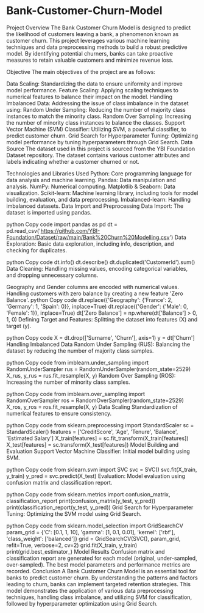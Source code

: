 # Bank-Customer-Churn-Model
Project Overview
The Bank Customer Churn Model is designed to predict the likelihood of customers leaving a bank, a phenomenon known as customer churn. This project leverages various machine learning techniques and data preprocessing methods to build a robust predictive model. By identifying potential churners, banks can take proactive measures to retain valuable customers and minimize revenue loss.

Objective
The main objectives of the project are as follows:

Data Scaling: Standardizing the data to ensure uniformity and improve model performance.
Feature Scaling: Applying scaling techniques to numerical features to balance their impact on the model.
Handling Imbalanced Data: Addressing the issue of class imbalance in the dataset using:
Random Under Sampling: Reducing the number of majority class instances to match the minority class.
Random Over Sampling: Increasing the number of minority class instances to balance the classes.
Support Vector Machine (SVM) Classifier: Utilizing SVM, a powerful classifier, to predict customer churn.
Grid Search for Hyperparameter Tuning: Optimizing model performance by tuning hyperparameters through Grid Search.
Data Source
The dataset used in this project is sourced from the YBI Foundation Dataset repository. The dataset contains various customer attributes and labels indicating whether a customer churned or not.

Technologies and Libraries Used
Python: Core programming language for data analysis and machine learning.
Pandas: Data manipulation and analysis.
NumPy: Numerical computing.
Matplotlib & Seaborn: Data visualization.
Scikit-learn: Machine learning library, including tools for model building, evaluation, and data preprocessing.
Imbalanced-learn: Handling imbalanced datasets.
Data Import and Preprocessing
Data Import: The dataset is imported using pandas.

python
Copy code
import pandas as pd
dt = pd.read_csv('https://github.com/YBI-Foundation/Dataset/raw/main/Bank%20Churn%20Modelling.csv')
Data Exploration: Basic data exploration, including info, description, and checking for duplicates.

python
Copy code
dt.info()
dt.describe()
dt.duplicated('CustomerId').sum()
Data Cleaning: Handling missing values, encoding categorical variables, and dropping unnecessary columns.

Geography and Gender columns are encoded with numerical values.
Handling customers with zero balance by creating a new feature 'Zero Balance'.
python
Copy code
dt.replace({'Geography': {'France': 2, 'Germany': 1, 'Spain': 0}}, inplace=True)
dt.replace({'Gender': {'Male': 0, 'Female': 1}}, inplace=True)
dt['Zero Balance'] = np.where(dt['Balance'] > 0, 1, 0)
Defining Target and Features: Splitting the dataset into features (X) and target (y).

python
Copy code
X = dt.drop(['Surname', 'Churn'], axis=1)
y = dt['Churn']
Handling Imbalanced Data
Random Under Sampling (RUS): Balancing the dataset by reducing the number of majority class samples.

python
Copy code
from imblearn.under_sampling import RandomUnderSampler
rus = RandomUnderSampler(random_state=2529)
X_rus, y_rus = rus.fit_resample(X, y)
Random Over Sampling (ROS): Increasing the number of minority class samples.

python
Copy code
from imblearn.over_sampling import RandomOverSampler
ros = RandomOverSampler(random_state=2529)
X_ros, y_ros = ros.fit_resample(X, y)
Data Scaling
Standardization of numerical features to ensure consistency.

python
Copy code
from sklearn.preprocessing import StandardScaler
sc = StandardScaler()
features = ['CreditScore', 'Age', 'Tenure', 'Balance', 'Estimated Salary']
X_train[features] = sc.fit_transform(X_train[features])
X_test[features] = sc.transform(X_test[features])
Model Building and Evaluation
Support Vector Machine Classifier: Initial model building using SVM.

python
Copy code
from sklearn.svm import SVC
svc = SVC()
svc.fit(X_train, y_train)
y_pred = svc.predict(X_test)
Evaluation: Model evaluation using confusion matrix and classification report.

python
Copy code
from sklearn.metrics import confusion_matrix, classification_report
print(confusion_matrix(y_test, y_pred))
print(classification_report(y_test, y_pred))
Grid Search for Hyperparameter Tuning: Optimizing the SVM model using Grid Search.

python
Copy code
from sklearn.model_selection import GridSearchCV
param_grid = {'C': [0.1, 1, 10], 'gamma': [1, 0.1, 0.01], 'kernel': ['rbf'], 'class_weight': ['balanced']}
grid = GridSearchCV(SVC(), param_grid, refit=True, verbose=2, cv=2)
grid.fit(X_train, y_train)
print(grid.best_estimator_)
Model Results
Confusion matrix and classification report are generated for each model (original, under-sampled, over-sampled).
The best model parameters and performance metrics are recorded.
Conclusion
A Bank Customer Churn Model is an essential tool for banks to predict customer churn. By understanding the patterns and factors leading to churn, banks can implement targeted retention strategies. This model demonstrates the application of various data preprocessing techniques, handling class imbalance, and utilizing SVM for classification, followed by hyperparameter optimization using Grid Search.


